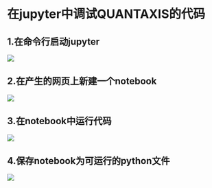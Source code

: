 # 在jupyter中调试QUANTAXIS的代码

## 1.在命令行启动jupyter
![](http://pic.yutiansut.comQQ%E6%88%AA%E5%9B%BE20180626231059.png)


## 2.在产生的网页上新建一个notebook
![](http://pic.yutiansut.comQQ%E5%9B%BE%E7%89%8720180626231143.png)

## 3.在notebook中运行代码
![](http://pic.yutiansut.comQQ%E5%9B%BE%E7%89%8720180626231307.png)


## 4.保存notebook为可运行的python文件
![](http://pic.yutiansut.comQQ%E5%9B%BE%E7%89%8720180626231353.png)